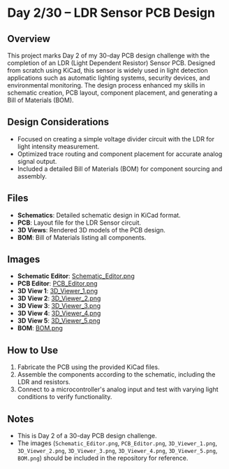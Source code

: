 <xaiArtifact artifact_id="ce5a9c4a-9fbd-4a20-a5be-c9610aaf53d8" artifact_version_id="79f77b8d-6f70-4ee8-9b59-438d3968fd08" title="README.md" contentType="text/markdown">

# Day 2/30 – LDR Sensor PCB Design

## Overview
This project marks Day 2 of my 30-day PCB design challenge with the completion of an LDR (Light Dependent Resistor) Sensor PCB. Designed from scratch using KiCad, this sensor is widely used in light detection applications such as automatic lighting systems, security devices, and environmental monitoring. The design process enhanced my skills in schematic creation, PCB layout, component placement, and generating a Bill of Materials (BOM).

## Design Considerations
- Focused on creating a simple voltage divider circuit with the LDR for light intensity measurement.
- Optimized trace routing and component placement for accurate analog signal output.
- Included a detailed Bill of Materials (BOM) for component sourcing and assembly.

## Files
- **Schematics**: Detailed schematic design in KiCad format.
- **PCB**: Layout file for the LDR Sensor circuit.
- **3D Views**: Rendered 3D models of the PCB design.
- **BOM**: Bill of Materials listing all components.

## Images
- **Schematic Editor**: [Schematic_Editor.png](Schematic_Editor.png)
- **PCB Editor**: [PCB_Editor.png](PCB_Editor.png)
- **3D View 1**: [3D_Viewer_1.png](3D_Viewer_1.png)
- **3D View 2**: [3D_Viewer_2.png](3D_Viewer_2.png)
- **3D View 3**: [3D_Viewer_3.png](3D_Viewer_3.png)
- **3D View 4**: [3D_Viewer_4.png](3D_Viewer_4.png)
- **3D View 5**: [3D_Viewer_5.png](3D_Viewer_5.png)
- **BOM**: [BOM.png](BOM.png)

## How to Use
1. Fabricate the PCB using the provided KiCad files.
2. Assemble the components according to the schematic, including the LDR and resistors.
3. Connect to a microcontroller's analog input and test with varying light conditions to verify functionality.

## Notes
- This is Day 2 of a 30-day PCB design challenge.
- The images (`Schematic_Editor.png`, `PCB_Editor.png`, `3D_Viewer_1.png`, `3D_Viewer_2.png`, `3D_Viewer_3.png`, `3D_Viewer_4.png`, `3D_Viewer_5.png`, `BOM.png`) should be included in the repository for reference.